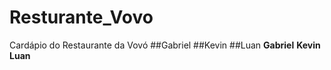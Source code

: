 # Resturante_Vovo
Cardápio do Restaurante da Vovó
##Gabriel
##Kevin
##Luan
**Gabriel**
**Kevin**
**Luan**
